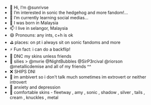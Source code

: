 
- 👋 Hi, I’m @sunrivse
- 👀 I’m interested in sonic the hedgehog and more fandom!...
- 🌱 I’m currently learning social medias...
- 💞️ I was born in Malaysia
- 📫 I live in selangor, Malaysia 
- 😄 Pronouns: any ints, c+h is ok
- ⛳ places: on pt i always sit on sonic fandoms and more
- ⚡ Fun fact: i can do a backflip!
- 🚫 DNC my skins unless friends
- 🎉 silies > @mvrie @NightBubbles @SirP3rcival @riorson @metallicdemise and all of my friends ^^
- ❌ SHIPS DNI
- 🙇 im ambivert so i don't talk much sometimes im extrovert or neither introvert
- 💐 anxiety and depression
- 🌠 comfortable skins - fleetway , amy , sonic , shadow , silver , tails , cream , knuckles , metal
